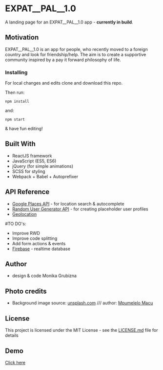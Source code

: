 # EXPAT__PAL__1.0

A landing page for an EXPAT__PAL__1.0 app - **currently in build**.

## Motivation

EXPAT__PAL__1.0 is an app for people, who recently moved to a foreign country and look for friendship/help.
The aim is to create a supportive community inspired by a pay it forward philosophy of life.

### Installing

For local changes and edits clone and download this repo.

Then run:

```
npm install
```

and:

```
npm start
```

& have fun editing!

## Built With

* ReactJS framework
* JavaScript (ES5, ES6)
* jQuery (for simple animations)
* SCSS for styling
* Webpack + Babel + Autoprefixer

## API Reference

* [Google Places API](https://developers.google.com/places/) - for location search & autocomplete
* [Random User Generator API](https://randomuser.me/) - for creating placeholder user profiles
* [Geolocation](https://developer.mozilla.org/en-US/docs/Web/API/Navigator/geolocation)

#TO DO's:
* Improve RWD
* Improve code splitting
* Add form actions & events
* [Firebase](https://rometools.github.io/rome/) - realtime database

## Author

* design & code Monika Grubizna

## Photo credits

* Background image source: [unsplash.com](https://unsplash.com/) /// author: [Mpumelelo Macu](www.mpumelelomacu.com)

## License

This project is licensed under the MIT License - see the [LICENSE.md](LICENSE.md) file for details

## Demo
[Click here](https://mongru.github.io/EXPAT__PAL__1.0/)
